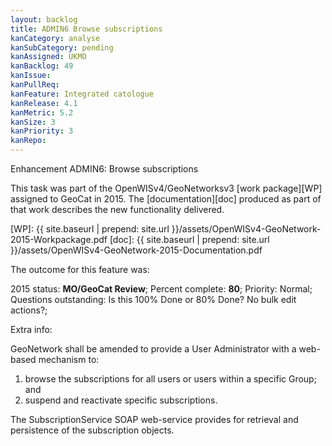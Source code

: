 ```yaml
---
layout: backlog
title: ADMIN6 Browse subscriptions
kanCategory: analyse
kanSubCategory: pending
kanAssigned: UKMO
kanBacklog: 49
kanIssue:
kanPullReq:
kanFeature: Integrated catologue
kanRelease: 4.1
kanMetric: 5.2
kanSize: 3
kanPriority: 3
kanRepo:
---
```

Enhancement ADMIN6: Browse subscriptions

This task was part of the OpenWISv4/GeoNetworksv3 [work package][WP] assigned to GeoCat in 2015.  The [documentation][doc] produced as part of that work describes the new functionality delivered.

[WP]: {{ site.baseurl | prepend: site.url }}/assets/OpenWISv4-GeoNetwork-2015-Workpackage.pdf
[doc]: {{ site.baseurl | prepend: site.url }}/assets/OpenWISv4-GeoNetwork-2015-Documentation.pdf

The outcome for this feature was:

2015 status: **MO/GeoCat Review**; Percent complete: **80**; Priority: Normal; Questions outstanding: Is this 100% Done or 80% Done? No bulk edit actions?;

Extra info:

GeoNetwork shall be amended to provide a User Administrator with a web-based mechanism to:

  1. browse the subscriptions for all users or users within a specific Group; and
  2. suspend and reactivate specific subscriptions.

The SubscriptionService SOAP web-service provides for retrieval and persistence of the subscription objects.
